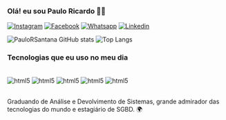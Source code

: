 ### Olá! eu sou Paulo Ricardo 👋🏽

[![Instagram](https://img.shields.io/badge/Instagram-E4405F?style=for-the-badge&logo=instagram&logoColor=white
)](https://www.instagram.com/rcardo_santtana/)
[![Facebook](https://img.shields.io/badge/Facebook-1877F2?style=for-the-badge&logo=facebook&logoColor=white)](https://www.facebook.com/profile.php?id=100007373148794)
[![Whatsapp](https://img.shields.io/badge/WhatsApp-25D366?style=for-the-badge&logo=whatsapp&logoColor=white)]()
[![Linkedin](https://img.shields.io/badge/LinkedIn-0077B5?style=for-the-badge&logo=linkedin&logoColor=white)]()


![PauloRSantana GitHub stats](https://github-readme-stats.vercel.app/api?username=PauloRSantana&show_icons=true&theme=dracula)
![Top Langs](https://github-readme-stats.vercel.app/api/top-langs/?username=PauloRSantana&hide_progress=true)

### Tecnologias que eu uso no meu dia

<div style="display: inline_block"><br>
<img align="center" alt="html5" src="https://img.shields.io/badge/Java-ED8B00?style=for-the-badge&logo=openjdk&logoColor=white"/>
<img align="center" alt="html5" src="https://img.shields.io/badge/MySQL-00000F?style=for-the-badge&logo=mysql&logoColor=white"/>
<img align="center" alt="html5" src="https://img.shields.io/badge/IntelliJ_IDEA-000000.svg?style=for-the-badge&logo=intellij-idea&logoColor=white"/>
<img align="center" alt="html5" src="https://img.shields.io/badge/Eclipse-2C2255?style=for-the-badge&logo=eclipse&logoColor=white"/>
<img align="center" alt="html5" src="https://img.shields.io/badge/Visual_Studio_Code-0078D4?style=for-the-badge&logo=visual%20studio%20code&logoColor=white"/>

</div>
<br/>

Graduando de Análise e Devolvimento de Sistemas, grande admirador das tecnologias do mundo e estagiário de SGBD. 🌍
